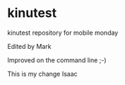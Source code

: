 kinutest
========

kinutest repository for mobile monday

Edited by Mark

Improved on the command line ;-)

This is my change Isaac
